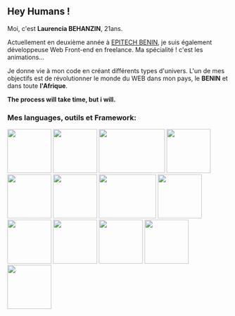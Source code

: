 ## Hey Humans !

Moi, c'est **Laurencia BEHANZIN**, 21ans.

Actuellement en deuxième année à [EPITECH BENIN](https://www.epitech.bj), je suis également développeuse Web Front-end en freelance. Ma spécialité ! c'est les animations...

Je donne vie à mon code en créant différents types d'univers.
L'un de mes objectifs est de révolutionner le monde du WEB dans mon pays, le **BENIN** et dans toute **l'Afrique**.

**The process will take time, but i will.**

### Mes languages, outils et Framework:

<img src="https://www.developpez.com/public/images/news/js002.png" width="100px" height="100px">    <img src="https://encrypted-tbn0.gstatic.com/images?q=tbn:ANd9GcRp5AD9Rjg1jFR_rwCmjPx6BvvycjwXo7m3JN3aGTfiA7SIIJIlTC0drTDCxAWqtjm4YCg&usqp=CAU" width="100px" height="100px"> <img src="https://ucarecdn.com/cd01f55b-8ed9-40c2-a5bb-e860bf3a8fb0/" width="150px" height="100px"> <img src="https://testasoftware.com/assets/images/blog/thumbnails/haskell.png" width="100px" height="100px">  <img src="https://encrypted-tbn0.gstatic.com/images?q=tbn:ANd9GcTrKShVL0Wtu7j8luyhMdOhItyWIh2UmPNKYCaijWiMz63eGmQXuyi_xhOEglf9gXPEnN4&usqp=CAU" width="100px" height="100px"> <img src="https://encrypted-tbn0.gstatic.com/images?q=tbn:ANd9GcQ1ul9Gy8s9JggfnFP7UtEidRLCeMOCEHdMgO-HpqJcdXKDsSt_TcZ_bFLyYiXtzav-n18&usqp=CAU" width="100px" height="100px"> <img src="https://www.devensys.com/assets/img/certifications/Python_logo.png" width="130px" height="100px"> <img src="https://platon.nyc3.digitaloceanspaces.com/training-picture/git.png" width="100px" height="100px"> <img src="https://www.fullstackpython.com/img/logos/heroku.png" width="100px" height="100px"> <img src="https://upload.wikimedia.org/wikipedia/commons/thumb/1/17/Google-flutter-logo.png/320px-Google-flutter-logo.png" width="100px" height="100px"> <img src="https://upload.wikimedia.org/wikipedia/commons/thumb/6/61/HTML5_logo_and_wordmark.svg/1200px-HTML5_logo_and_wordmark.svg.png" width="100px" height="100px"> <img src="https://encrypted-tbn0.gstatic.com/images?q=tbn:ANd9GcS3BJAOSb49jW8XDAHOEKPXAx6QtWn23K2mW_wC07x2NxrU_OQu56hXNwmMM-NuMaZuLEY&usqp=CAU" width="100px" height="100px"> <img src="https://camo.githubusercontent.com/febb239c674ea5929d40cbe0f3732b08be08fc54f288ad6985334a7746209619/68747470733a2f2f696d672e736869656c64732e696f2f62616467652f6d61726b646f776e2d2532333030303030302e7376673f267374796c653d666f722d7468652d6261646765266c6f676f3d6d61726b646f776e266c6f676f436f6c6f723d7768697465" width="100px" height="100px">
